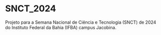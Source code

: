 # SNCT_2024
Projeto para a Semana Nacional de Ciência e Tecnologia (SNCT) de 2024 do Instituto Federal da Bahia (IFBA) campus Jacobina.
